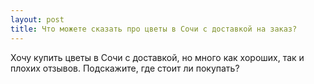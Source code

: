 ```yaml
---
layout: post 
title: Что можете сказать про цветы в Cочи с доставкой на заказ? 
--- 
```

Хочу купить цветы в Cочи с доставкой, но много как хороших, так и плохих отзывов. Подскажите, где стоит ли покупать? 
